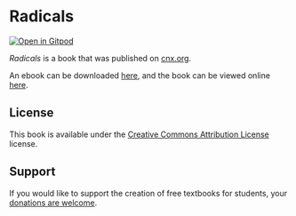 # Radicals

[![Open in Gitpod](https://gitpod.io/button/open-in-gitpod.svg)](https://gitpod.io/from-referrer/)

_Radicals_ is a book that was published on [cnx.org](https://cnx.org/).

An ebook can be downloaded [here](https://github.com/cnx-user-books/cnxbook-radicals/releases/latest), and the book can be viewed online [here](https://github.com/cnx-user-books/cnxbook-radicals/releases/latest).

## License
This book is available under the [Creative Commons Attribution License](./LICENSE) license.

## Support
If you would like to support the creation of free textbooks for students, your [donations are welcome](https://riceconnect.rice.edu/donation/support-openstax-banner).
